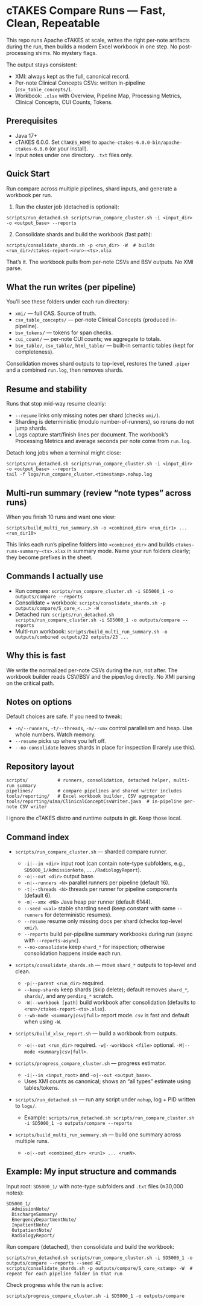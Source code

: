 # cTAKES Compare Runs — Fast, Clean, Repeatable

This repo runs Apache cTAKES at scale, writes the right per-note artifacts during the run, then builds a modern Excel workbook in one step. No post-processing shims. No mystery flags.

The output stays consistent:
- XMI: always kept as the full, canonical record.
- Per-note Clinical Concepts CSVs: written in-pipeline (`csv_table_concepts/`).
- Workbook: `.xlsx` with Overview, Pipeline Map, Processing Metrics, Clinical Concepts, CUI Counts, Tokens.

## Prerequisites

- Java 17+
- cTAKES 6.0.0. Set `CTAKES_HOME` to `apache-ctakes-6.0.0-bin/apache-ctakes-6.0.0` (or your install).
- Input notes under one directory. `.txt` files only.

## Quick Start

Run compare across multiple pipelines, shard inputs, and generate a workbook per run.

1) Run the cluster job (detached is optional):

```
scripts/run_detached.sh scripts/run_compare_cluster.sh -i <input_dir> -o <output_base> --reports
```

2) Consolidate shards and build the workbook (fast path):

```
scripts/consolidate_shards.sh -p <run_dir> -W  # builds <run_dir>/ctakes-report-<run>-<ts>.xlsx
```

That’s it. The workbook pulls from per-note CSVs and BSV outputs. No XMI parse.

## What the run writes (per pipeline)

You’ll see these folders under each run directory:
- `xmi/` — full CAS. Source of truth.
- `csv_table_concepts/` — per-note Clinical Concepts (produced in-pipeline).
- `bsv_tokens/` — tokens for span checks.
- `cui_count/` — per-note CUI counts; we aggregate to totals.
- `bsv_table/`, `csv_table/`, `html_table/` — built-in semantic tables (kept for completeness).

Consolidation moves shard outputs to top-level, restores the tuned `.piper` and a combined `run.log`, then removes shards.

## Resume and stability

Runs that stop mid-way resume cleanly:
- `--resume` links only missing notes per shard (checks `xmi/`).
- Sharding is deterministic (modulo number-of-runners), so reruns do not jump shards.
- Logs capture start/finish lines per document. The workbook’s Processing Metrics and average seconds per note come from `run.log`.

Detach long jobs when a terminal might close:

```
scripts/run_detached.sh scripts/run_compare_cluster.sh -i <input_dir> -o <output_base> --reports
tail -f logs/run_compare_cluster.<timestamp>.nohup.log
```

## Multi-run summary (review “note types” across runs)

When you finish 10 runs and want one view:

```
scripts/build_multi_run_summary.sh -o <combined_dir> <run_dir1> ... <run_dir10>
```

This links each run’s pipeline folders into `<combined_dir>` and builds `ctakes-runs-summary-<ts>.xlsx` in summary mode. Name your run folders clearly; they become prefixes in the sheet.

## Commands I actually use

- Run compare: `scripts/run_compare_cluster.sh -i SD5000_1 -o outputs/compare --reports`
- Consolidate + workbook: `scripts/consolidate_shards.sh -p outputs/compare/S_core_<...> -W`
- Detached run: `scripts/run_detached.sh scripts/run_compare_cluster.sh -i SD5000_1 -o outputs/compare --reports`
- Multi-run workbook: `scripts/build_multi_run_summary.sh -o outputs/combined outputs/22 outputs/23 ...`

## Why this is fast

We write the normalized per-note CSVs during the run, not after. The workbook builder reads CSV/BSV and the piper/log directly. No XMI parsing on the critical path.

## Notes on options

Default choices are safe. If you need to tweak:
- `-n/--runners`, `-t/--threads`, `-m/--xmx` control parallelism and heap. Use whole numbers. Watch memory.
- `--resume` picks up where you left off.
- `--no-consolidate` leaves shards in place for inspection (I rarely use this).

## Repository layout

```
scripts/           # runners, consolidation, detached helper, multi-run summary
pipelines/         # compare pipelines and shared writer includes
tools/reporting/   # Excel workbook builder, CSV aggregator
tools/reporting/uima/ClinicalConceptCsvWriter.java  # in-pipeline per-note CSV writer
```

I ignore the cTAKES distro and runtime outputs in git. Keep those local.

## Command index

- `scripts/run_compare_cluster.sh` — sharded compare runner.
  - `-i|--in <dir>` input root (can contain note-type subfolders, e.g., `SD5000_1/AdmissionNote`, `.../RadiologyReport`).
  - `-o|--out <dir>` output base.
  - `-n|--runners <N>` parallel runners per pipeline (default 16).
  - `-t|--threads <N>` threads per runner for pipeline components (default 6).
  - `-m|--xmx <MB>` Java heap per runner (default 6144).
  - `--seed <val>` stable sharding seed (keep constant with same `--runners` for deterministic resumes).
  - `--resume` resume only missing docs per shard (checks top-level `xmi/`).
  - `--reports` build per‑pipeline summary workbooks during run (async with `--reports-async`).
  - `--no-consolidate` keep `shard_*` for inspection; otherwise consolidation happens inside each run.

- `scripts/consolidate_shards.sh` — move `shard_*` outputs to top‑level and clean.
  - `-p|--parent <run_dir>` required.
  - `--keep-shards` keep shards (skip delete); default removes `shard_*`, `shards/`, and any `pending_*` scratch.
  - `-W|--workbook [path]` build workbook after consolidation (defaults to `<run>/ctakes-report-<ts>.xlsx`).
  - `--wb-mode <summary|csv|full>` report mode. `csv` is fast and default when using `-W`.

- `scripts/build_xlsx_report.sh` — build a workbook from outputs.
  - `-o|--out <run_dir>` required. `-w|--workbook <file>` optional. `-M|--mode <summary|csv|full>`.

- `scripts/progress_compare_cluster.sh` — progress estimator.
  - `-i|--in <input_root>` and `-o|--out <output_base>`.
  - Uses XMI counts as canonical; shows an “all types” estimate using tables/tokens.

- `scripts/run_detached.sh` — run any script under `nohup`, log + PID written to `logs/`.
  - Example: `scripts/run_detached.sh scripts/run_compare_cluster.sh -i SD5000_1 -o outputs/compare --reports`

- `scripts/build_multi_run_summary.sh` — build one summary across multiple runs.
  - `-o|--out <combined_dir> <run1> ... <runN>`.

## Example: My input structure and commands

Input root: `SD5000_1/` with note-type subfolders and `.txt` files (≈30,000 notes):

```
SD5000_1/
  AdmissionNote/
  DischargeSummary/
  EmergencyDepartmentNote/
  InpatientNote/
  OutpatientNote/
  RadiologyReport/
```

Run compare (detached), then consolidate and build the workbook:

```
scripts/run_detached.sh scripts/run_compare_cluster.sh -i SD5000_1 -o outputs/compare --reports --seed 42
scripts/consolidate_shards.sh -p outputs/compare/S_core_<stamp> -W  # repeat for each pipeline folder in that run
```

Check progress while the run is active:

```
scripts/progress_compare_cluster.sh -i SD5000_1 -o outputs/compare
```
